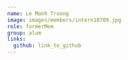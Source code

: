 ```yaml
---
name: Le Manh Truong 
image: images/members/intern10709.jpg 
role: formerMem
group: alum
links:
  github: link_to_github 
---
```

